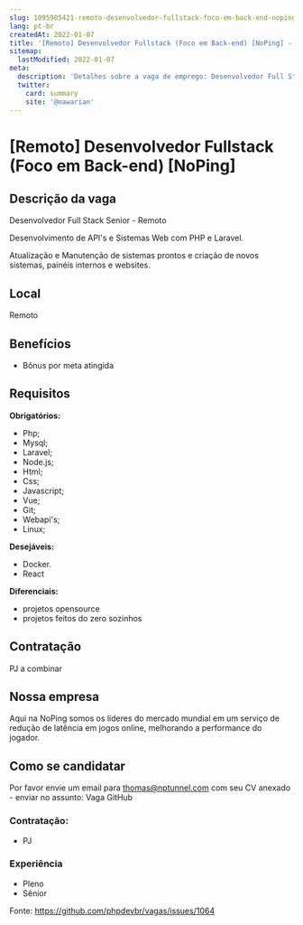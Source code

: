 ```yaml
---
slug: 1095905421-remoto-desenvolvedor-fullstack-foco-em-back-end-noping
lang: pt-br
createdAt: 2022-01-07
title: '[Remoto] Desenvolvedor Fullstack (Foco em Back-end) [NoPing] - Vaga de Emprego'
sitemap:
  lastModified: 2022-01-07
meta:
  description: 'Detalhes sobre a vaga de emprego: Desenvolvedor Full Stack Senior - Remoto Desenvolvimento de API"s e Sistemas Web com PHP e Laravel. Atualização e Manutenção de sistemas prontos e criação de novos sistemas, painéis internos e websites.'
  twitter:
    card: summary
    site: '@nawarian'
---
```


# [Remoto] Desenvolvedor Fullstack (Foco em Back-end) [NoPing]

<!--
==================================================
POR FAVOR, SÓ POSTE SE A VAGA FOR PARA DESENVOLVEDOR(A) PHP!

Não faça distinção de gênero no titulo da vaga.

Use: "PHP Developer" ao invés de "Desenvolvedor PHP" \o/

Exemplo: `[São Paulo/SP] PHP Developer na Nome da Empresa`

Evite fugir do padrão, isso só dá trabalho aos administradores,
pois os títulos são padronizados.
==================================================
-->

## Descrição da vaga

Desenvolvedor Full Stack Senior - Remoto

Desenvolvimento de API's e Sistemas Web com PHP e Laravel.

Atualização e Manutenção de sistemas prontos e criação de novos sistemas, painéis internos e websites.

## Local

Remoto

## Benefícios

- Bônus por meta atingida

## Requisitos

**Obrigatórios:**
-  Php;
- Mysql;
- Laravel;
- Node.js;
- Html;
- Css;
- Javascript;
- Vue;
- Git;
- Webapi's;
- Linux;

**Desejáveis:**
- Docker.
- React

**Diferenciais:**
- projetos opensource
- projetos feitos do zero sozinhos

## Contratação

PJ a combinar

## Nossa empresa

Aqui na NoPing somos os líderes do mercado mundial em um serviço de redução de latência em jogos online, melhorando a performance do jogador.

## Como se candidatar

Por favor envie um email para thomas@nptunnel.com com seu CV anexado - enviar no assunto: Vaga GitHub


<!-- Escolha abaixo, apague as que não fizerem sentido: -->

### Contratação:
- PJ

### Experiência
- Pleno
- Sênior

Fonte: https://github.com/phpdevbr/vagas/issues/1064